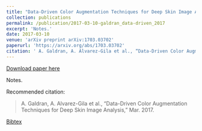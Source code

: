```yaml
---
title: "Data-Driven Color Augmentation Techniques for Deep Skin Image Analysis"
collection: publications
permalink: /publication/2017-03-10-galdran_data-driven_2017
excerpt: 'Notes.'
date: 2017-03-10
venue: 'arXiv preprint arXiv:1703.03702'
paperurl: 'https://arxiv.org/abs/1703.03702'
citation: ' A. Galdran, A. Alvarez-Gila et al., “Data-Driven Color Augmentation Techniques for Deep Skin Image Analysis,” Mar. 2017.'
---
```


<a href='https://arxiv.org/abs/1703.03702'>Download paper here</a>

Notes.

Recommended citation: 

> A. Galdran, A. Alvarez-Gila et al., “Data-Driven Color Augmentation Techniques for Deep Skin Image Analysis,” Mar. 2017.

<a href='https://aitorshuffle.github.io/publications/2017-03-10-galdran_data-driven_2017.bib'>Bibtex</a>
